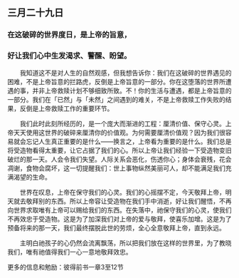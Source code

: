 ## 三月二十九日

### 在这破碎的世界度日，是上帝的旨意，

### 好让我们心中生发渴求、警醒、盼望。

&emsp;&emsp;我知道这不是对人生的自然观感，但我想告诉你：我们在这破碎的世界遇见的困难，不是上帝旨意的拦路虎，反倒是上帝旨意的一部分。你在这堕落的世界所遭遇的事，并非上帝救赎计划不够细致所致。不！你的生活与遭遇，都是上帝旨意的一部分。我们在「已然」与「未然」之间遇到的难关，不是上帝救赎工作失败的结果，反倒是上帝救赎工作的重要环节。

&emsp;&emsp;我们此时此刻所经历的，是一个庞大而渐进的工程：厘清价值、保守心灵。上帝天天使用这世界的破碎来厘清你的价值观。为何需要厘清价值观？因为我们很容易就会忘记人生真正重要的是什么——换言之，上帝看为重要的是什么。我们总是将受造物看得太重要，让它占据了我们的心。所以上帝让我们经验一下受造物变旧破烂的那一天。人会令我们失望。人际关系会恶化，伤透你心；身体会衰残，花会凋谢，食物会腐坏，这一切提醒我们：世上事物纵然美丽可人，却不能满足我们充满渴望的生命。

&emsp;&emsp;世界在叹息，上帝在保守我们的心灵。我们的心摇摆不定，今天敬拜上帝，明天就去敬拜别的东西。所以上帝容让受造物在我们手中消逝，好让我们醒悟，不再向世界求取唯有上帝可以赐给我们的东西。在失落中，祂保守我们的心灵，使我们不再效忠于受造物。这是为了加深我们对上帝的爱与敬拜，使喜乐加增。这是为了预备将来的那一天，我们最终摆脱此世的劳烦，全心全意敬拜上帝，直到永远。

&emsp;&emsp;主明白祂孩子的心仍然会流离飘荡，所以把我们放在这样的世界里，为了教晓我们，唯有祂值得我们一心一意地敬拜效忠。

更多的信息和勉励：彼得前书一章3至12节